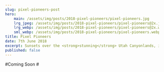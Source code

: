 ```yaml
---
slug: pixel-pioneers-post
hero:
    main: /assets/img/posts/2018-pixel-pioneers/pixel-pioneers.jpg
    lrg_jpeg: /assets/img/posts/2018-pixel-pioneers/pixel-pioneers@2x.jpg
    lrg_webp: /assets/img/posts/2018-pixel-pioneers/pixel-pioneers@2x.webp
    sml_webp: /assets/img/posts/2018-pixel-pioneers/pixel-pioneers.webp
title: Pixel Pioneers
date: 7th June 2018
excerpt: Sunsets over the <strong>stunning</strong> Utah Canyonlands, is truly something much more than incredible.
published: false
---
```



#Coming Soon #